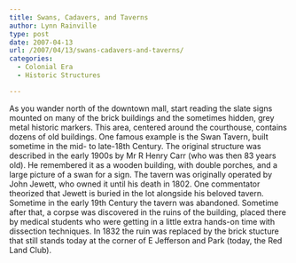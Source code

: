 ```yaml
---
title: Swans, Cadavers, and Taverns
author: Lynn Rainville
type: post
date: 2007-04-13
url: /2007/04/13/swans-cadavers-and-taverns/
categories:
  - Colonial Era
  - Historic Structures

---
```

As you wander north of the downtown mall, start reading the slate signs mounted on many of the brick buildings and the sometimes hidden, grey metal historic markers. [](http://www.locohistory.org/blog/?attachment_id=94)This area, centered around the courthouse, contains dozens of old buildings. One famous example is the Swan Tavern, built sometime in the mid- to late-18th Century. The original structure was described in the early 1900s by Mr R Henry Carr (who was then 83 years old). He remembered it as a wooden building, with double porches, and a large picture of a swan for a sign. The tavern was originally operated by John Jewett, who owned it until his death in 1802. One commentator theorized that Jewett is buried in the lot alongside his beloved tavern. Sometime in the early 19th Century the tavern was abandoned. Sometime after that, a corpse was discovered in the ruins of the building, placed there by medical students who were getting in a little extra hands-on time with dissection techniques. In 1832 the ruin was replaced by the brick stucture that still stands today at the corner of E Jefferson and Park (today, the Red Land Club).
